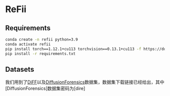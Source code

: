 # ReFii
## Requirements
```bash
conda create -n refii python=3.9
conda activate refii
pip install torch==1.12.1+cu113 torchvision==0.13.1+cu113 -f https://download.pytorch.org/whl/torch_stable.html
pip install -r requirements.txt
```
## Datasets
我们用到了[DiFF](https://github.com/xaCheng1996/DiFF)以及[DiffusionForensics](https://pan.baidu.com/share/init?surl=Rdzc7l8P0RrJft0cW0a4Gg)数据集，数据集下载链接已经给出，其中[DiffusionForensics]数据集密码为[dire]
